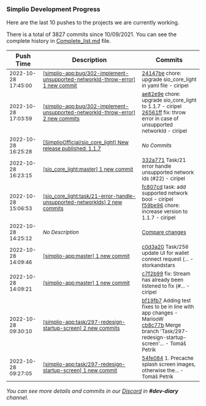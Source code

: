 
### Simplio Development Progress

Here are the last 10 pushes to the projects we are currently working.

There is a total of 3827 commits since 10/09/2021. You can see the complete history in
 [Complete_list.md](Complete_list.md) file.

| Push Time | Description | Commits |
| --- | --- | --- |
| <sub>2022-10-28 17:45:00</sub> | <sub>[[simplio-app:bug/302\-implement\-unsupported\-networkId\-throw\-error] 1 new commit](https://github.com/SimplioOfficial/simplio-app/commit/24147beaabf5172bb9c1ad326d43321973a192e3)</sub> | <sub>[24147be](https://github.com/SimplioOfficial/simplio-app/commit/24147beaabf5172bb9c1ad326d43321973a192e3) chore: upgrade sio_core_light in yaml file - ciripel</sub> |
| <sub>2022-10-28 17:03:59</sub> | <sub>[[simplio-app:bug/302\-implement\-unsupported\-networkId\-throw\-error] 2 new commits](https://github.com/SimplioOfficial/simplio-app/compare/c0d3a2065a5d...26561ff0cc12)</sub> | <sub>[ae82e9e](https://github.com/SimplioOfficial/simplio-app/commit/ae82e9e08f86affbbe829bdda146732179e2da94) chore: upgrade sio_core_light to 1.1.7 - ciripel<br>[26561ff](https://github.com/SimplioOfficial/simplio-app/commit/26561ff0cc123790f6a03795a873659709eb272c) fix: throw error in case of unsupported networkId - ciripel</sub> |
| <sub>2022-10-28 16:25:28</sub> | <sub>[[SimplioOfficial/sio_core_light] New release published: 1\.1\.7](https://github.com/SimplioOfficial/sio_core_light/releases/tag/1.1.7)</sub> | <sub>_No Commits_</sub> |
| <sub>2022-10-28 16:23:15</sub> | <sub>[[sio_core_light:master] 1 new commit](https://github.com/SimplioOfficial/sio_core_light/commit/332a7712b15e8d45cf5c3d86a1cd97141a48aec8)</sub> | <sub>[332a771](https://github.com/SimplioOfficial/sio_core_light/commit/332a7712b15e8d45cf5c3d86a1cd97141a48aec8) Task/21 error handle unsupported network ids (#22) - ciripel</sub> |
| <sub>2022-10-28 15:06:53</sub> | <sub>[[sio_core_light:task/21\-error\-handle\-unsupported\-networkIds] 2 new commits](https://github.com/SimplioOfficial/sio_core_light/compare/800afb0a8118...f59be9688c86)</sub> | <sub>[fc807cd](https://github.com/SimplioOfficial/sio_core_light/commit/fc807cdf304b058945d104ef620c5433fe3182c1) task: add supported network bool - ciripel<br>[f59be96](https://github.com/SimplioOfficial/sio_core_light/commit/f59be9688c8641b1f444e00f340bfac8192b6ead) chore: increase version to 1.1.7 - ciripel</sub> |
| <sub>2022-10-28 14:25:12</sub> | <sub>_No Description_</sub> | <sub>[Compare changes](https://github.com/SimplioOfficial/simplio-app/compare/c9b684226f7a...de20d4c905ff)</sub> |
| <sub>2022-10-28 14:09:46</sub> | <sub>[[simplio-app:master] 1 new commit](https://github.com/SimplioOfficial/simplio-app/commit/c0d3a2065a5d6b36e8349993378617d8fd284d28)</sub> | <sub>[c0d3a20](https://github.com/SimplioOfficial/simplio-app/commit/c0d3a2065a5d6b36e8349993378617d8fd284d28) Task/256 update UI for wallet connect request (... - storkandstars</sub> |
| <sub>2022-10-28 14:09:21</sub> | <sub>[[simplio-app:master] 1 new commit](https://github.com/SimplioOfficial/simplio-app/commit/c7f2b9964f39ac6320097b029151d3dfb1316745)</sub> | <sub>[c7f2b99](https://github.com/SimplioOfficial/simplio-app/commit/c7f2b9964f39ac6320097b029151d3dfb1316745) fix: Stream has already been listened to fix (#... - ciripel</sub> |
| <sub>2022-10-28 09:30:10</sub> | <sub>[[simplio-app:task/297\-redesign\-startup\-screen] 2 new commits](https://github.com/SimplioOfficial/simplio-app/compare/54fe084ac77d...cb8c77b859bf)</sub> | <sub>[bf19fb7](https://github.com/SimplioOfficial/simplio-app/commit/bf19fb7d56fb587cad02856414091939bcb4ed9f) Adding test fixes to be in line with app changes - MariooW<br>[cb8c77b](https://github.com/SimplioOfficial/simplio-app/commit/cb8c77b859bfc2dc71b4a9a3af27a2c11ddbd1af) Merge branch 'Task/297-redesign-startup-screen'... - Tomáš Petrík</sub> |
| <sub>2022-10-28 09:27:05</sub> | <sub>[[simplio-app:task/297\-redesign\-startup\-screen] 1 new commit](https://github.com/SimplioOfficial/simplio-app/commit/54fe084ac77d4850ff4b3cb045432c1b32094c24)</sub> | <sub>[54fe084](https://github.com/SimplioOfficial/simplio-app/commit/54fe084ac77d4850ff4b3cb045432c1b32094c24) 1. Precache splash screen images, otherwise the... - Tomáš Petrík</sub> |

_You can see more details and commits in our [Discord](https://discord.gg/aKhjuwZmdP) in **#dev-diary** channel._
